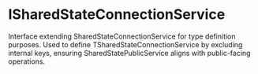 # ISharedStateConnectionService

Interface extending SharedStateConnectionService for type definition purposes.
Used to define TSharedStateConnectionService by excluding internal keys, ensuring SharedStatePublicService aligns with public-facing operations.
